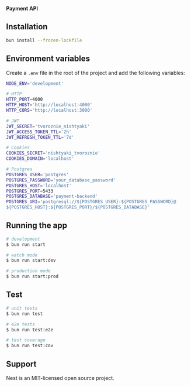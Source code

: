 **Payment API**

## Installation

```bash
bun install --frozen-lockfile
```

## Environment variables

Create a `.env` file in the root of the project and add the following variables:

```bash
NODE_ENV='development'

# HTTP
HTTP_PORT=4000
HTTP_HOST='http://localhost:4000'
HTTP_CORS='http://localhost:3000'

# JWT
JWT_SECRET='tvoroznie_nishtyaki'
JWT_ACCESS_TOKEN_TTL='2h'
JWT_REFRESH_TOKEN_TTL='7d'

# Cookies
COOKIES_SECRET='nishtyaki_tvoroznie'
COOKIES_DOMAIN='localhost'

# Postgres
POSTGRES_USER='postgres'
POSTGRES_PASSWORD='your_database_password'
POSTGRES_HOST='localhost'
POSTGRES_PORT=5433
POSTGRES_DATABASE='payment-backend'
POSTGRES_URI='postgresql://${POSTGRES_USER}:${POSTGRES_PASSWORD}@
${POSTGRES_HOST}:${POSTGRES_PORT}/${POSTGRES_DATABASE}'
```

## Running the app

```bash
# development
$ bun run start

# watch mode
$ bun run start:dev

# production mode
$ bun run start:prod
```

## Test

```bash
# unit tests
$ bun run test

# e2e tests
$ bun run test:e2e

# test coverage
$ bun run test:cov
```

## Support

Nest is an MIT-licensed open source project.
